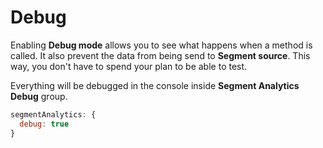 # Debug

Enabling **Debug mode** allows you to see what happens when a method is called.
It also prevent the data from being send to **Segment source**.
This way, you don't have to spend your plan to be able to test.

Everything will be debugged in the console inside **Segment Analytics Debug** group.

```js
segmentAnalytics: {
  debug: true
}
```
